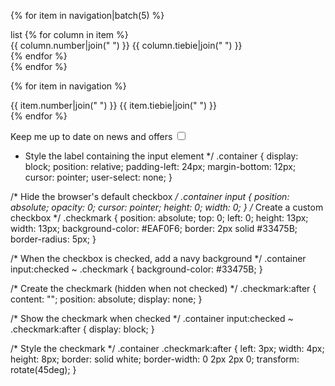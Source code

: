 <!---->
{% for item in navigation|batch(5) %}
<div class="itemx">
    <span class="Tiny material-icons blue-text lighten-4">
    list
    </span>
    {% for column in item %}
    <div class="message">
        <span class="grey-text darken-3">{{ column.number|join(" ") }}</span>
        <span class="blue-text darken-4">{{ column.tiebie|join(" ") }}</span>
    </div>
    {% endfor %}
    
</div>
{% endfor %}
<!---->

{% for item in navigation %}
    <div class="message">
        <span class="red-text darken-3">{{ item.number|join(" ") }}</span>
        <span class="blue-text darken-4">{{ item.tiebie|join(" ") }}</span>
    </div>
{% endfor %}


<label class="container">Keep me up to date on news and offers
    <input type="checkbox" id="checkbox">
    <span class="checkmark"></span>
</label>

* Style the label containing the input element */
.container {
  display: block;
  position: relative;
  padding-left: 24px;
  margin-bottom: 12px;
  cursor: pointer;
  user-select: none;
}

/* Hide the browser's default checkbox */
.container input {
  position: absolute;
  opacity: 0;
  cursor: pointer;
  height: 0;
  width: 0;
}
/* Create a custom checkbox */
.checkmark {
  position: absolute;
  top: 0;
  left: 0;
  height: 13px;
  width: 13px;
  background-color: #EAF0F6;
  border: 2px solid #33475B;
  border-radius: 5px;
}

/* When the checkbox is checked, add a navy background */
.container input:checked ~ .checkmark {
  background-color: #33475B;
}

/* Create the checkmark (hidden when not checked) */
.checkmark:after {
  content: "";
  position: absolute;
  display: none;
}

/* Show the checkmark when checked */
.container input:checked ~ .checkmark:after {
  display: block;
}

/* Style the checkmark */
.container .checkmark:after {
  left: 3px;
  width: 4px;
  height: 8px;
  border: solid white;
  border-width: 0 2px 2px 0;
  transform: rotate(45deg);
}